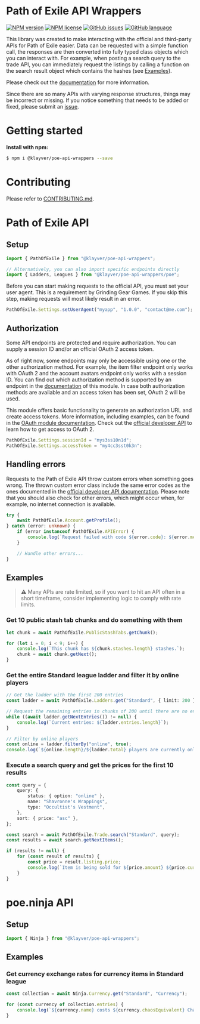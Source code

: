 # Path of Exile API Wrappers

[![NPM version](https://img.shields.io/npm/v/@klayver/poe-api-wrappers?style=for-the-badge)](https://www.npmjs.com/package/@klayver/poe-api-wrappers) [![NPM license](https://img.shields.io/npm/l/@klayver/poe-api-wrappers?style=for-the-badge)](https://github.com/klayveR/poe-api-wrappers/blob/main/LICENSE) [![GitHub issues](https://img.shields.io/github/issues/klayveR/poe-api-wrappers?style=for-the-badge)](https://github.com/klayveR/poe-api-wrappers/issues) [![GitHub language](https://img.shields.io/github/languages/top/klayveR/poe-api-wrappers?style=for-the-badge)](https://github.com/klayveR/poe-api-wrappers)

This library was created to make interacting with the official and third-party APIs for Path of Exile easier. Data can be requested with a simple function call, the responses are then converted into fully typed class objects which you can interact with. For example, when posting a search query to the trade API, you can immediately request the listings by calling a function on the search result object which contains the hashes (see [Examples](#examples)).

Please check out the [documentation](https://klayver.github.io/poe-api-wrappers/) for more information.

Since there are so many APIs with varying response structures, things may be incorrect or missing. If you notice something that needs to be added or fixed, please submit an [issue](https://github.com/klayveR/poe-api-wrappers/issues).

# Getting started

**Install with npm:**

```bash
$ npm i @klayver/poe-api-wrappers --save
```

# Contributing

Please refer to [CONTRIBUTING.md](https://github.com/klayveR/poe-api-wrappers/blob/main/CONTRIBUTING.md).

# Path of Exile API

## Setup

```typescript
import { PathOfExile } from "@klayver/poe-api-wrappers";

// Alternatively, you can also import specific endpoints directly
import { Ladders, Leagues } from "@klayver/poe-api-wrappers/poe";
```

Before you can start making requests to the official API, you must set your user agent. This is a requirement by Grinding Gear Games. If you skip this step, making requests will most likely result in an error.

```typescript
PathOfExile.Settings.setUserAgent("myapp", "1.0.0", "contact@me.com");
```

## Authorization

Some API endpoints are protected and require authorization. You can supply a session ID and/or an official OAuth 2 access token.

As of right now, some endpoints may only be accessible using one or the other authorization method. For example, the item filter endpoint only works with OAuth 2 and the account avatars endpoint only works with a session ID. You can find out which authorization method is supported by an endpoint in the [documentation](https://klayver.github.io/poe-api-wrappers/) of this module. In case both authorization methods are available and an access token has been set, OAuth 2 will be used.

This module offers basic functionality to generate an authorization URL and create access tokens. More information, including examples, can be found in the [OAuth module documentation](https://klayver.github.io/poe-api-wrappers/modules/pathofexile.oauth.html). Check out the [official developer API](https://www.pathofexile.com/developer/docs/index#gettingstarted) to learn how to get access to OAuth 2.

```typescript
PathOfExile.Settings.sessionId = "mys3ss10n1d";
PathOfExile.Settings.accessToken = "my4cc3sst0k3n";
```

## Handling errors

Requests to the Path of Exile API throw custom errors when something goes wrong. The thrown custom error class include the same error codes as the ones documented in the [official developer API documentation](https://www.pathofexile.com/developer/docs/index#errors). Please note that you should also check for other errors, which might occur when, for example, no internet connection is available.

```typescript
try {
    await PathOfExile.Account.getProfile();
} catch (error: unknown) {
    if (error instanceof PathOfExile.APIError) {
        console.log(`Request failed with code ${error.code}: ${error.message}`);
    }

    // Handle other errors...
}
```

## Examples

> ⚠️ Many APIs are rate limited, so if you want to hit an API often in a short timeframe, consider implementing logic to comply with rate limits.

### Get 10 public stash tab chunks and do something with them

```typescript
let chunk = await PathOfExile.PublicStashTabs.getChunk();

for (let i = 0; i < 9; i++) {
    console.log(`This chunk has ${chunk.stashes.length} stashes.`);
    chunk = await chunk.getNext();
}
```

### Get the entire Standard league ladder and filter it by online players

```typescript
// Get the ladder with the first 200 entries
const ladder = await PathOfExile.Ladders.get("Standard", { limit: 200 });

// Request the remaining entries in chunks of 200 until there are no entries left
while ((await ladder.getNextEntries()) != null) {
    console.log(`Current entries: ${ladder.entries.length}`);
}

// Filter by online players
const online = ladder.filterBy("online", true);
console.log(`${online.length}/${ladder.total} players are currently online.`);
```

### Execute a search query and get the prices for the first 10 results

```typescript
const query = {
    query: {
        status: { option: "online" },
        name: "Shavronne's Wrappings",
        type: "Occultist's Vestment",
    },
    sort: { price: "asc" },
};

const search = await PathOfExile.Trade.search("Standard", query);
const results = await search.getNextItems();

if (results != null) {
    for (const result of results) {
        const price = result.listing.price;
        console.log(`Item is being sold for ${price.amount} ${price.currency}`);
    }
}
```

# poe.ninja API

## Setup

```typescript
import { Ninja } from "@klayver/poe-api-wrappers";
```

## Examples

### Get currency exchange rates for currency items in Standard league

```typescript
const collection = await Ninja.Currency.get("Standard", "Currency");

for (const currency of collection.entries) {
    console.log(`${currency.name} costs ${currency.chaosEquivalent} Chaos Orb`);
}
```
